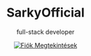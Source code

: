 <h1 align="center">SarkyOfficial</h1>
<p align="center">full-stack developer</p>

<a href="https://github.com/sarkydev">
  <p align="center">
    <img src="https://komarev.com/ghpvc/?username=sarkydev&color=blueviolet" alt="Fiók Megtekintések">
  </p>
</a>
